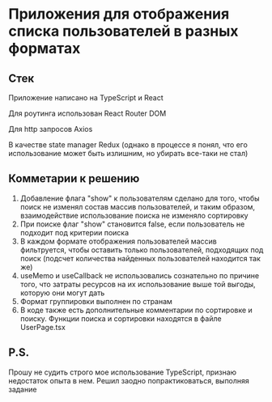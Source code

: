 # Приложения для отображения списка пользователей в разных форматах

## Стек
Приложение написано на TypeScript и React

Для роутинга использован React Router DOM

Для http запросов Axios

В качестве state manager Redux (однако в процессе я понял,
что его использование может быть излишним, но убирать
все-таки не стал)

## Комметарии к решению

1. Добавление флага "show" к пользователям сделано для того, 
чтобы поиск не изменял состав массив пользователей, и таким образом,
взаимодействие использование поиска не изменяло сортировку
2. При поиске флаг "show" становится false, если пользователь не
подходит под критерии поиска
3. В каждом формате отображения пользователей массив фильтруется,
чтобы оставить только пользователей, подходящих под 
поиск (подсчет количества найденных пользователей находится так же)
4. useMemo и useCallback не использовались сознательно по причине того,
что затраты ресурсов на их использование выше той выгоды, которую
они могут дать
5. Формат группировки выполнен по странам
6. В коде также есть дополнительные комментарии по сортировке и поиску.
Функции поиска и сортировки находятся в файле UserPage.tsx

## P.S.
Прошу не судить строго мое использование TypeScript, 
признаю недостаток опыта в нем. Решил заодно попрактиковаться, выполняя задание